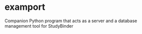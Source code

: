 # examport
Companion Python program that acts as a server and a database management tool for StudyBinder


